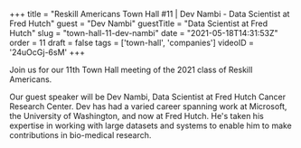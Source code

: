 +++
title = "Reskill Americans Town Hall #11 |  Dev Nambi - Data Scientist at Fred Hutch"
guest = "Dev Nambi"
guestTitle = "Data Scientist at Fred Hutch"
slug = "town-hall-11-dev-nambi"
date = "2021-05-18T14:31:53Z"
order = 11
draft = false
tags = ['town-hall', 'companies']
videoID = '24uOcGj-6sM'
+++

Join us for our 11th Town Hall meeting of the 2021 class of Reskill Americans.

Our guest speaker will be Dev Nambi, Data Scientist at Fred Hutch Cancer Research Center.  Dev has had a varied career spanning work at Microsoft, the University of Washington, and now at Fred Hutch.  He's taken his expertise in working with large datasets and systems to enable him to make contributions in bio-medical research.

